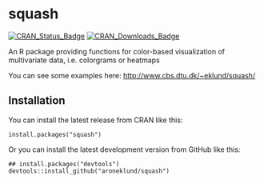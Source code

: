 squash
======

[![CRAN_Status_Badge](http://www.r-pkg.org/badges/version/squash)](https://cran.r-project.org/package=squash)
[![CRAN_Downloads_Badge](http://cranlogs.r-pkg.org/badges/squash)](https://cran.r-project.org/package=squash)

An R package providing functions for color-based visualization of multivariate data,
i.e. colorgrams or heatmaps

You can see some examples here:
http://www.cbs.dtu.dk/~eklund/squash/


Installation
------------

You can install the latest release from CRAN like this:

	install.packages("squash")


Or you can install the latest development version from GitHub like this:

	## install.packages("devtools")
	devtools::install_github("aroneklund/squash")
